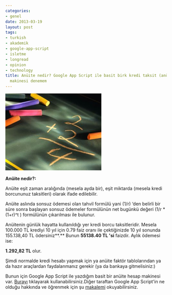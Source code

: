 ```yaml
---
categories:
- genel
date: 2013-03-19
layout: post
tags:
- turkish
- akademik
- google-app-script
- isletme
- longread
- opinion
- technology
title: Anüite nedir? Google App Script ile basit birk kredi taksit (anüite) hesap
  makinesi denemem
---
```


  

[![](/images/16e6d-tebesir.jpg)](https://suatatan.wordpress.com/wp-content/uploads/2013/03/16e6d-tebesir.jpg)

**Anüite nedir?:**  

Anüite eşit zaman aralığında (mesela ayda bir), eşit miktarda (mesela kredi borcununuz taksitleri) olarak ifade edilebilir.

Anüite aslında sonsuz ödemesi olan tahvil formülü yani (1/r) ‘den belirli bir süre sonra başlayan sonsuz ödemeler formülünün net bugünkü değeri (1/r \*(1+r)^t ) formülünün çıkarılması ile bulunur. 

  

Anüitenin günlük hayatta kullanıldığı yer kredi borcu taksitleridir. Mesela 100.000 TL krediyi 10 yıl için 0.79 faiz oranı ile çektiğinizde 10 yıl sonunda 155.138,40 TL ödersiniz**.** Bunun **55138.40 TL 'si** faizdir. Aylık ödemesi ise:

**1.292,82 TL** olur.

Şimdi normalde kredi hesabı yapmak için ya anüite faktör tablolarından ya da hazır araçlardan faydalanmanız gerekir (ya da bankaya gitmelisiniz:)

  
Bunun için Google App Script ile yazdığım basit bir anüite hesap makinesi var. [Burayı](https://chrome.google.com/webstore/detail/konut-kredisi-hesap-makin/cnhjoiaomlnfnpfkkkpmimfmfnjjieag?hl=tr) tıklayarak kullanabilirsiniz.Diğer taraftan Google App Script'in ne olduğu hakkında ve öğrenmek için şu [makalemi](http://blog.suatatan.com/2012/10/google-app-script-ile-basit-bir-mesaj.html#.UUheuzfy308) okuyabilirsiniz.
